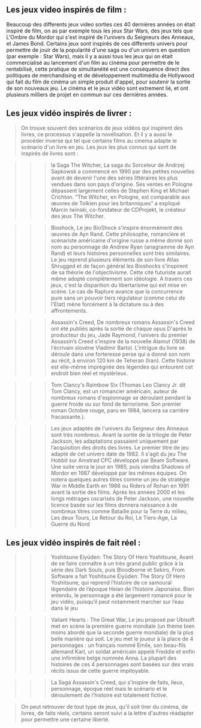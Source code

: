 ## Les jeux video inspirés de film :
Beaucoup des differents jeux video sorties ces 40 dernières années on était inspiré de film, on as par exemple tous les jeux Star Wars, des jeux tels que L'Ombre du Mordor qui s'est inspiré de l'univers du Seigneurs des Anneaux, et James Bond. Certains jeux sont inspirés de ces differents univers pour permettre de jouir de la popularité d'une saga ou d'un univers en question (par exemple : Star Wars), mais il y a aussi tous les jeux qui on était commercialisé au lancement d'un film au cinéma pour permettre de le rentabilisé, cette pratique de simultanéité est une conséquence direct des politiques de merchandising et de développement multimédia de Hollywood qui fait du film de cinéma un simple produit d'appel, pour soutenir la sortie de son nouveaux jeu. Le cinéma et le jeux vidéo sont extrement lié, et ont plusieurs milliers de projet en commun sur ces dernières années.

## Les jeux vidéo inspirés de livrer : 
> On trouve souvent des scénarios de jeux vidéos qui inspirent des livres, ce processus s'appelle la novélisation. Et il y a aussi le procéder inverse qui tel que certains films au cinema adapte le scénario d'un livre en jeu. Les jeux les plus connus qui sont de inspirés de livres sont :

>>> la Saga The Witcher, La saga du Sorceleur de Andrzej Sapkowsk a commencé en 1990 par des petites nouvelles avant de devenir l'une des séries littéraires les plus vendues dans son pays d'origine. Ses ventes en Pologne dépassent largement celles de Stephen King et Michael Crichton. “The Witcher, en Pologne, est comparable aux œuvres de Tolkien pour les britanniques” a expliqué Marcin Iwinski, co-fondateur de CDProjekt, le créateur des jeux The Witcher. 

>>> Bioshock, Le jeu BioShock s'inspire énormément des œuvres de Ayn Rand. Cette philosophe, romancière et scénariste américaine d'origine russe a même donné son nom au personnage de Andrew Ryan (anagramme de Ayn Rand) et leurs histoires personnelles sont très similaires. Le jeu reprend plusieurs éléments  de son livre Atlas Shrugged et de façon général les Bioshocks s'inspirent de sa théorie de l'objectivisme. Cette cité futuriste aurait même adopté complètement son idéologie. A travers ces jeux, c'est la disparition du libertarisme qui est mise en scène. Le cas de Rapture avance que la concurrence pure sans un pouvoir tiers régulateur (comme celui de l'Etat) mène forcément à la dictature ou à des affrontements. 

>>> Assassin's Creed, De nombreux romans Assassin's Creed ont été publiés après la sortie de chaque opus D'après le producteur du jeu, Jade Raymond, l'univers du premier Assassin’s Creed s'inspire de la nouvelle Alamut (1938) de l'écrivain slovène Vladimir Bartol. L'intrigue du livre se déroule dans une forteresse perse qui a donné son nom au récit, à environ 120 km de Teheran (Iran). Cette histoire est elle-même imprégnée des légendes qui entourent cet endroit bien réel et mystérieux.

>>> Tom Clancy's Raimbow Six (Thomas Leo Clancy Jr. dit Tom Clancy, est un romancier américain, auteur de nombreux romans d'espionnage se déroulant pendant la guerre  froide ou sur fond de terrorisme. Son premier roman Octobre rouge, paru en 1984,  lancera sa carrière fracassante.).

>>> Les jeux adaptés de l'univers du Seigneur des Anneaux sont très nombreux. Avant la sortie de la trilogie de Peter Jackson, les adaptations passaient uniquement par l’acquisition des droits des livres. Le premier titre de jeu adapté de cet univers date de 1982. Il s'agit du jeu The Hobbit sur Amstrad CPC développé par Beam Software. Une suite verra le jour en 1985, puis viendra Shadows of Mordor en 1987 développé par les mêmes équipes. On notera quelques autres titres comme un jeu de stratégie War in Middle Earth en 1988 ou Riders of Rohan en 1991 avant la sortie des films. Après les années 2000 et les longs métrages oscarisés de Peter Jackson, une nouvelle licence basée sur les films donnera naissance à de nombreux titres comme Bataille pour la Terre du milieu, Les deux Tours, Le Retour du Roi, Le Tiers-Age, La Guerre du Nord


## Les jeux vidéo inspirés de fait réel :

>>> Yoshitsune Eiyūden: The Story Of Hero Yoshitsune, Avant de se faire connaître à un très grand public grâce à la série des Dark Souls, puis Bloodborne et Sekiro, From Software a fait Yoshitsune Eiyūden: The Story Of Hero Yoshitsune, qui reprend l’histoire de ce samouraï légendaire de l’époque Heian de l’histoire Japonaise. Bien entendu, le personnage a été largement romancé pour le jeu vidéo, puisqu’il peut notamment marcher sur l’eau dans le jeu

>>> Valiant Hearts : The Great War, Le jeu proposé par Ubisoft met en scène la première guerre mondiale (un thème bien moins abordé que la seconde guerre mondiale) de la plus belle manière qui soit. Le jeu met le joueur à la place de 4 personnages : un français nommé Emile, son beau-fils allemand Karl, un soldat américain appelé Freddie et enfin une infirmière belge nommée Anna. La plupart des histoires de ces 4 personnages sont basées sur des vrais récits issus de cette guerre impitoyable. 

>>> La Saga Assassin's Creed, qui s'inspire de faits, lieux, personnage, époque réel mais le scénario et le déroulement de l'histoire est totalement fictive.

> On peut retrouver de tout type de jeux, qu'il soit tirer du cinéma, de livres, de faits réels, certains seront suivi a la lettre d'autres réadapter pour permettre une certaine liberté.

